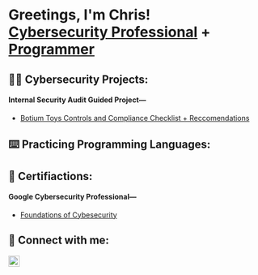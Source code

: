 <h1>Greetings, I'm Chris! <br/><a href="https://www.linkedin.com/in/linksmith/">Cybersecurity Professional</a> + <a href="https://github.com/igitluv">Programmer</a></h1>

<h2>👨‍💻 Cybersecurity Projects:</h2>

<body>
        <h4>Internal Security Audit Guided Project—</h4>
        <nav>
            <ul>
                <li><a href="Botium Toys Controls and Compliance Checklist.pdf" target="_blank">Botium Toys Controls and Compliance Checklist + Reccomendations</a></li>            
            </ul>
        </nav>
  </body>

<h2>⌨️ Practicing Programming Languages:</h2>

<h2>📃 Certifiactions:</h2>

<body>
        <h4>Google Cybersecurity Professional—</h4>
        <nav>
            <ul>
                <li><a href="https://www.coursera.org/account/accomplishments/certificate/SV7N783WVPB3" target="_blank">Foundations of Cybesecurity</a></li>            
            </ul>
        </nav>
  </body>
  
<h2> 🤳 Connect with me:</h2>

<a href="https://www.linkedin.com/in/linksmith/"><img align="left" alt="ChrisSmith | LinkedIn" width="22px" src="https://cdn.jsdelivr.net/npm/simple-icons@v3/icons/linkedin.svg" /></a>
